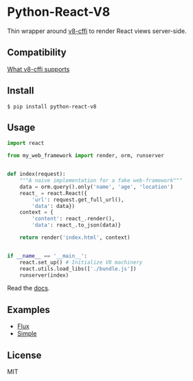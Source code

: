 # Python-React-V8

Thin wrapper around [v8-cffi](https://github.com/nitely/v8-cffi) to render React views server-side.


## Compatibility

[What v8-cffi supports](https://github.com/nitely/v8-cffi#compatibility)


## Install

```
$ pip install python-react-v8
```


## Usage

```python
import react

from my_web_framework import render, orm, runserver


def index(request):
    """A naive implementation for a fake web-framework"""
    data = orm.query().only('name', 'age', 'location')
    react_ = react.React({
        'url': request.get_full_url(),
        'data': data})
    context = {
        'content': react_.render(),
        'data': react_.to_json(data)}

    return render('index.html', context)


if __name__ == '__main__':
    react.set_up() # Initialize V8 machinery
    react.utils.load_libs(['./bundle.js'])
    runserver(index)
```

Read the [docs](http://python-react-v8.readthedocs.org/en/latest/).


## Examples

* [Flux](https://github.com/nitely/python-react-v8/tree/master/example/flux)
* [Simple](https://github.com/nitely/python-react-v8/tree/master/example/simple)


## License

MIT
